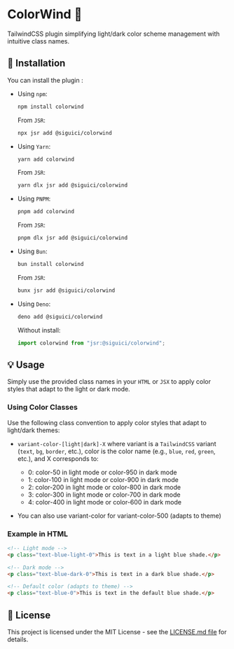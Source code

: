 # ColorWind 🎨

TailwindCSS plugin simplifying light/dark color scheme management with intuitive class names.

## 🚀 Installation

You can install the plugin :

- Using `npm`:

  ```bash
  npm install colorwind
  ```

  From `JSR`:

  ```bash
  npx jsr add @siguici/colorwind
  ```

- Using `Yarn`:

  ```bash
  yarn add colorwind
  ```

  From `JSR`:

  ```bash
  yarn dlx jsr add @siguici/colorwind
  ```

- Using `PNPM`:

  ```bash
  pnpm add colorwind
  ```

  From `JSR`:

  ```bash
  pnpm dlx jsr add @siguici/colorwind
  ```

- Using `Bun`:

  ```bash
  bun install colorwind
  ```

  From `JSR`:

  ```bash
  bunx jsr add @siguici/colorwind
  ```

- Using `Deno`:

  ```bash
  deno add @siguici/colorwind
  ```

  Without install:

  ```typescript
  import colorwind from "jsr:@siguici/colorwind";
  ```

## 💡 Usage

Simply use the provided class names in your `HTML` or `JSX` to apply color styles that adapt to the light or dark mode.

### Using Color Classes

Use the following class convention to apply color styles that adapt to light/dark themes:

- `variant-color-[light|dark]-X` where variant is a `TailwindCSS` variant (`text`, `bg`, `border`, etc.), color is the color name (e.g., `blue`, `red`, `green`, etc.), and X corresponds to:

  - 0: color-50 in light mode or color-950 in dark mode
  - 1: color-100 in light mode or color-900 in dark mode
  - 2: color-200 in light mode or color-800 in dark mode
  - 3: color-300 in light mode or color-700 in dark mode
  - 4: color-400 in light mode or color-600 in dark mode
- You can also use variant-color for variant-color-500 (adapts to theme)


### Example in HTML

```html
<!-- Light mode -->
<p class="text-blue-light-0">This is text in a light blue shade.</p>

<!-- Dark mode -->
<p class="text-blue-dark-0">This is text in a dark blue shade.</p>

<!-- Default color (adapts to theme) -->
<p class="text-blue-0">This is text in the default blue shade.</p>
```

## 📄 License

This project is licensed under the MIT License - see the [LICENSE.md file](./LICENSE.md) for details.
